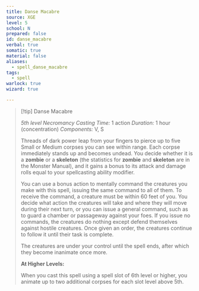 ```yaml
---
title: Danse Macabre
source: XGE
level: 5
school: N
prepared: false
id: danse_macabre
verbal: true
somatic: true
material: false
aliases:
  - spell_danse_macabre
tags:
  - spell
warlock: true
wizard: true

---
```

>[!tip] Danse Macabre
>
> *5th level Necromancy*
> *Casting Time:* 1 action
> *Duration:* 1 hour (concentration)
> *Components:* V, S
>
>Threads of dark power leap from your fingers to pierce up to five Small or Medium corpses you can see within range. Each corpse immediately stands up and becomes undead. You decide whether it is a **zombie** or a **skeleton** (the statistics for **zombie** and **skeleton** are in the Monster Manual), and it gains a bonus to its attack and damage rolls equal to your spellcasting ability modifier.
>
>You can use a bonus action to mentally command the creatures you make with this spell, issuing the same command to all of them. To receive the command, a creature must be within 60 feet of you. You decide what action the creatures will take and where they will move during their next turn, or you can issue a general command, such as to guard a chamber or passageway against your foes. If you issue no commands, the creatures do nothing except defend themselves against hostile creatures. Once given an order, the creatures continue to follow it until their task is complete.
>
>The creatures are under your control until the spell ends, after which they become inanimate once more.
>
>**At Higher Levels:**
>
>When you cast this spell using a spell slot of 6th level or higher, you animate up to two additional corpses for each slot level above 5th.
>


